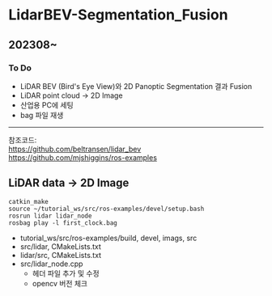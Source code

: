 # LidarBEV-Segmentation_Fusion
## 202308~

### To Do
- LiDAR BEV (Bird's Eye View)와 2D Panoptic Segmentation 결과 Fusion
- LiDAR point cloud -> 2D Image
- 산업용 PC에 세팅
- bag 파일 재생

---
참조코드:   
https://github.com/beltransen/lidar_bev          
https://github.com/mjshiggins/ros-examples

## LiDAR data -> 2D Image
``` catkin_make ```  
``` source ~/tutorial_ws/src/ros-examples/devel/setup.bash ```  
``` rosrun lidar lidar_node ```  
``` rosbag play -l first_clock.bag ```
+ tutorial_ws/src/ros-examples/build, devel, imags, src
+ src/lidar, CMakeLists.txt
+ lidar/src, CMakeLists.txt
+ src/lidar_node.cpp
  + 헤더 파일 추가 및 수정
  + opencv 버전 체크
